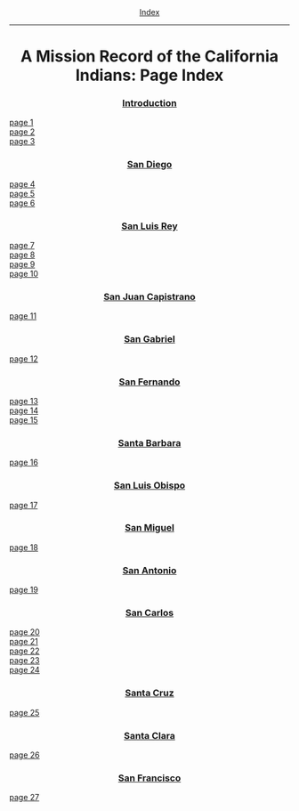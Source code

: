 <body>
 <center><a href="index.htm">Index</a></center><hr>
 <h1 align="CENTER">A Mission Record of the California Indians: Page Index</h1>
 <h3 align="CENTER"><a href="mrci01.htm">Introduction</a></h3>
 <a href="mrci01.htm#page_1">page 1</a><br>
 <a href="mrci01.htm#page_2">page 2</a><br>
 <a href="mrci01.htm#page_3">page 3</a><br>
 <h3 align="CENTER"><a href="mrci02.htm">San Diego</a></h3>
 <a href="mrci02.htm#page_4">page 4</a><br>
 <a href="mrci02.htm#page_5">page 5</a><br>
 <a href="mrci02.htm#page_6">page 6</a><br>
 <h3 align="CENTER"><a href="mrci03.htm">San Luis Rey</a></h3>
 <a href="mrci03.htm#page_7">page 7</a><br>
 <a href="mrci03.htm#page_8">page 8</a><br>
 <a href="mrci03.htm#page_9">page 9</a><br>
 <a href="mrci03.htm#page_10">page 10</a><br>
 <h3 align="CENTER"><a href="mrci04.htm">San Juan Capistrano</a></h3>
 <a href="mrci04.htm#page_11">page 11</a><br>
 <h3 align="CENTER"><a href="mrci05.htm">San Gabriel</a></h3>
 <a href="mrci05.htm#page_12">page 12</a><br>
 <h3 align="CENTER"><a href="mrci06.htm">San Fernando</a></h3>
 <a href="mrci06.htm#page_13">page 13</a><br>
 <a href="mrci06.htm#page_14">page 14</a><br>
 <a href="mrci06.htm#page_15">page 15</a><br>
 <h3 align="CENTER"><a href="mrci07.htm">Santa Barbara</a></h3>
 <a href="mrci07.htm#page_16">page 16</a><br>
 <h3 align="CENTER"><a href="mrci09.htm">San Luis Obispo</a></h3>
 <a href="mrci09.htm#page_17">page 17</a><br>
 <h3 align="CENTER"><a href="mrci10.htm">San Miguel</a></h3>
 <a href="mrci10.htm#page_18">page 18</a><br>
 <h3 align="CENTER"><a href="mrci11.htm">San Antonio</a></h3>
 <a href="mrci11.htm#page_19">page 19</a><br>
 <h3 align="CENTER"><a href="mrci12.htm">San Carlos</a></h3>
 <a href="mrci12.htm#page_20">page 20</a><br>
 <a href="mrci12.htm#page_21">page 21</a><br>
 <a href="mrci12.htm#page_22">page 22</a><br>
 <a href="mrci12.htm#page_23">page 23</a><br>
 <a href="mrci12.htm#page_24">page 24</a><br>
 <h3 align="CENTER"><a href="mrci14.htm">Santa Cruz</a></h3>
 <a href="mrci14.htm#page_25">page 25</a><br>
 <h3 align="CENTER"><a href="mrci15.htm">Santa Clara</a></h3>
 <a href="mrci15.htm#page_26">page 26</a><br>
 <h3 align="CENTER"><a href="mrci17.htm">San Francisco</a></h3>
 <a href="mrci17.htm#page_27">page 27</a><br>
 </body>